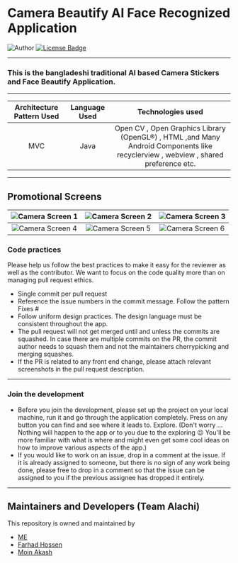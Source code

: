 # **Camera Beautify AI Face Recognized Application** 

![Author](https://img.shields.io/badge/author-AIFahim-orange)
[![License Badge](https://img.shields.io/badge/license-GPL%203.0-blue)](https://github.com/AIFahim/Camera_Beautify_AI_Face_Recognized_APP/blob/master/LICENSE)


<hr>

### This is the bangladeshi traditional AI based Camera Stickers and Face Beautify Application.
<hr>

 Architecture Pattern Used             |   Language Used   |   Technologies used     
:-------------------------:|:------------------------:|:------------------------:
MVC | Java | Open CV , Open Graphics Library (OpenGL®) , HTML ,and Many Android Components like recyclerview , webview , shared preference etc.




<hr>

## Promotional Screens
 
![Camera Screen 1](https://user-images.githubusercontent.com/33654834/80011048-1c971380-84ed-11ea-85e8-a993a512db99.jpg)  |  ![Camera Screen 2](https://user-images.githubusercontent.com/33654834/80011060-202a9a80-84ed-11ea-9d33-ea984ee1678a.jpg) | ![Camera Screen 3](https://user-images.githubusercontent.com/33654834/80011070-23258b00-84ed-11ea-811a-c384c4d5fa2e.jpg) 
:-------------------------:|:-------------------------:|:-------------------------:
![Camera Screen 4](https://user-images.githubusercontent.com/33654834/80011088-291b6c00-84ed-11ea-8dcf-d34338114c98.jpg) | ![Camera Screen 5](https://user-images.githubusercontent.com/33654834/80011094-2a4c9900-84ed-11ea-91a1-7bfc87dd8f91.jpg) | ![Camera Screen 6](https://user-images.githubusercontent.com/33654834/80011030-1739c900-84ed-11ea-8ff7-8be3958118bd.jpg)





### Code practices
Please help us follow the best practices to make it easy for the reviewer as well as the contributor. We want to focus on the code quality more than on managing pull request ethics.

 * Single commit per pull request
 * Reference the issue numbers in the commit message. Follow the pattern Fixes #<issue number> <commit message>
 * Follow uniform design practices. The design language must be consistent throughout the app.
 * The pull request will not get merged until and unless the commits are squashed. In case there are multiple commits on the PR, the commit author needs to squash them and not the maintainers cherrypicking and merging squashes.
 * If the PR is related to any front end change, please attach relevant screenshots in the pull request description.
<hr>
 
### Join the development

* Before you join the development, please set up the project on your local machine, run it and go through the application completely. Press on any button you can find and see where it leads to. Explore. (Don't worry ... Nothing will happen to the app or to you due to the exploring :wink: You'll be more familiar with what is where and might even get some cool ideas on how to improve various aspects of the app.)
* If you would like to work on an issue, drop in a comment at the issue. If it is already assigned to someone, but there is no sign of any work being done, please free to drop in a comment so that the issue can be assigned to you if the previous assignee has dropped it entirely.

<hr>

## Maintainers and Developers (Team Alachi)
This repository is owned and maintained by 
 * [ME](https://github.com/AIFahim)
 * [Farhad Hossen](https://github.com/farhadhossen)
 * [Moin Akash](https://github.com/moinakash)
  
